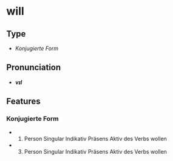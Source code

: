 # will
## Type
- _Konjugierte Form_
## Pronunciation
- **_vɪl_**
## Features
### Konjugierte Form
- 1. Person Singular Indikativ Präsens Aktiv des Verbs wollen
- 3. Person Singular Indikativ Präsens Aktiv des Verbs wollen

